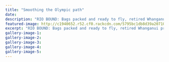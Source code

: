 ```yaml
---
title: "Smoothing the Olympic path"
date: 
description: "RIO BOUND: Bags packed and ready to fly, retired Whanganui professional cyclist & former WHS teacher, Cath Cheatley is off to Rio to smooth the way for the Kiwi athletes, Wanganui Chronicle 20/7/16..."
featured-image: http://c1940652.r52.cf0.rackcdn.com/5795bc1db8d39a2071000b08/Cath-Cheatley-off-to-Rio-for-Kiwi-athletes-Chron-20-July.jpg
excerpt: "RIO BOUND: Bags packed and ready to fly, retired Whanganui professional cyclist & former WHS teacher, Cath Cheatley is off to Rio to smooth the way for the Kiwi athletes."
gallery-image-1: 
gallery-image-2: 
gallery-image-3: 
gallery-image-4: 
gallery-image-5: 
---
```

